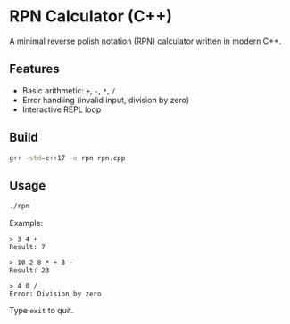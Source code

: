 # RPN Calculator (C++)

A minimal reverse polish notation (RPN) calculator written in modern C++.

## Features

- Basic arithmetic: `+`, `-`, `*`, `/`
- Error handling (invalid input, division by zero)
- Interactive REPL loop

## Build

```bash
g++ -std=c++17 -o rpn rpn.cpp
```

## Usage

```bash
./rpn
```

Example:

```text
> 3 4 +
Result: 7

> 10 2 8 * + 3 -
Result: 23

> 4 0 /
Error: Division by zero
```

Type `exit` to quit.
